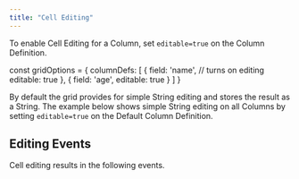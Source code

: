 ```yaml
---
title: "Cell Editing"
---
```


To enable Cell Editing for a Column, set `editable=true` on the Column Definition.

<snippet spaceBetweenProperties="true">
const gridOptions = {
    columnDefs: [
        {
            field: 'name',
            // turns on editing
            editable: true
        },
        {
            field: 'age',
            editable: true
        }
    ]
}
</snippet>

By default the grid provides for simple String editing and stores the result as a String. The example below shows simple String editing on all Columns by setting `editable=true` on the Default Column Definition.

<grid-example title='Simple Cell Editing' name='simple-editing' type='generated'></grid-example>


## Editing Events

Cell editing results in the following events.

<api-documentation source='grid-events/events.json' section='editing' names='["cellValueChanged","cellEditingStarted","cellEditingStopped","rowEditingStarted","rowEditingStopped","cellEditRequest"]' config='{"overrideBottomMargin":"0rem", "hideMore":false}'></api-documentation>

